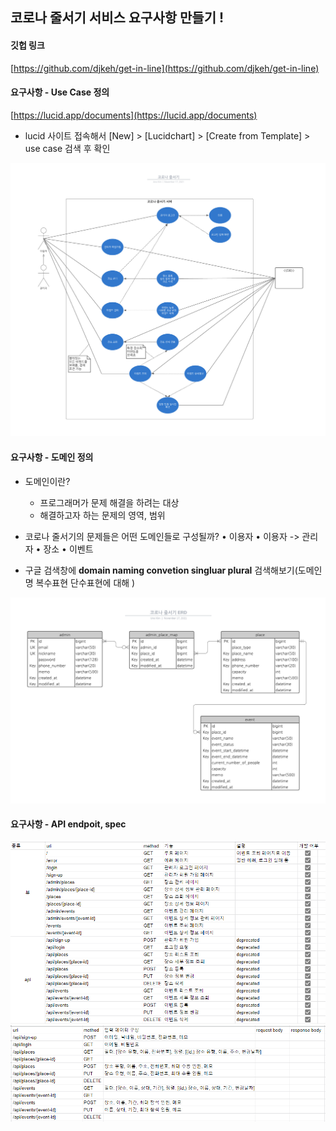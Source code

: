 ## 코로나 줄서기 서비스 요구사항 만들기 ! 


#### 깃헙 링크 
[https://github.com/djkeh/get-in-line](https://github.com/djkeh/get-in-line)

#### 요구사항 - Use Case 정의 
[https://lucid.app/documents](https://lucid.app/documents)
- lucid 사이트 접속해서 [New] > [Lucidchart] > [Create from Template] > use case 검색 후 확인 
<center>
    <a href="https://lucid.app/lucidchart/84f152f2-e4d8-44a9-a76e-4b103cfcef96/view?page=~ZQYUkF.~.uv#">
         <img src="/images/fastcampus/코로나줄서기UseCase.jpeg"/>
    </a>
</center>


#### 요구사항 - 도메인 정의 
- 도메인이란?
  - 프로그래머가 문제 해결을 하려는 대상
  - 해결하고자 하는 문제의 영역, 범위
- 코로나 줄서기의 문제들은 어떤 도메인들로 구성될까?
• 이용자
• 이용자 -> 관리자
• 장소
• 이벤트

- 구글 검색창에 **domain naming convetion singluar plural** 검색해보기(도메인명 복수표현 단수표현에 대해 )

<center>
    <a href="https://lucid.app/lucidchart/7ddcf421-31cf-4a3f-8f07-d92c6e2cabd8/view?page=0_0#">
         <img src="/images/fastcampus/코로나줄서기ERD.jpeg"/>
    </a>
</center>


#### 요구사항 - API endpoit, spec 
<center>
    <a href="https://docs.google.com/spreadsheets/d/1tNbpM_VCpszoPND6e6l00S_QfCPyeK1D2G3kkQEVZuc/edit#gid=0">
        <img src="/images/fastcampus/APIendpoint.png">
    </a><br/>
    <a href="https://docs.google.com/spreadsheets/d/1tNbpM_VCpszoPND6e6l00S_QfCPyeK1D2G3kkQEVZuc/edit#gid=725956072">
        <img src="/images/fastcampus/APIspec.png">
    </a>
</center>

